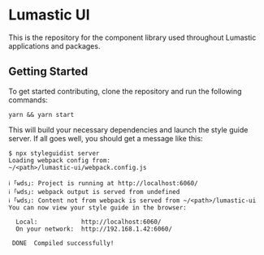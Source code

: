 # Lumastic UI

This is the repository for the component library used throughout Lumastic applications and packages.

## Getting Started

To get started contributing, clone the repository and run the following commands:

```
yarn && yarn start
```

This will build your necessary dependencies and launch the style guide server. If all goes well, you should get a message like this:

```
$ npx styleguidist server
Loading webpack config from:
~/<path>/lumastic-ui/webpack.config.js

ℹ ｢wds｣: Project is running at http://localhost:6060/
ℹ ｢wds｣: webpack output is served from undefined
ℹ ｢wds｣: Content not from webpack is served from ~/<path>/lumastic-ui
You can now view your style guide in the browser:

  Local:            http://localhost:6060/
  On your network:  http://192.168.1.42:6060/

 DONE  Compiled successfully!
```
